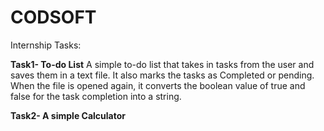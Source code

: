 # CODSOFT
Internship Tasks:

**Task1- To-do List**
A simple to-do list that takes in tasks from the user and saves them in a text file. It also marks the tasks as Completed or pending. When the file is opened again, it converts the boolean value of true and false for the task completion into a string.

**Task2- A simple Calculator**
